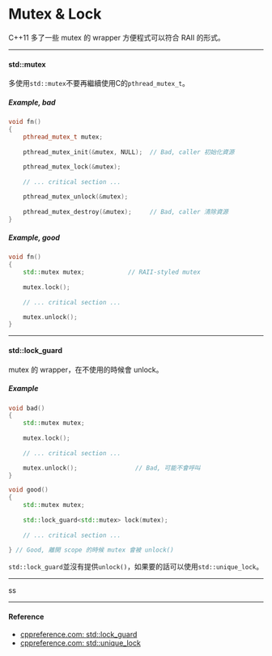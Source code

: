 # Mutex & Lock

C++11 多了一些 mutex 的 wrapper 方便程式可以符合 RAII 的形式。

---

#### std::mutex

多使用`std::mutex`不要再繼續使用C的`pthread_mutex_t`。

##### Example, bad

```cpp
void fn()
{
    pthread_mutex_t mutex;
    
    pthread_mutex_init(&mutex, NULL);  // Bad, caller 初始化資源
    
    pthread_mutex_lock(&mutex);
    
    // ... critical section ...

    pthread_mutex_unlock(&mutex);
                                       
    pthread_mutex_destroy(&mutex);     // Bad, caller 清除資源
}
```

##### Example, good

```cpp
void fn()
{
    std::mutex mutex;            // RAII-styled mutex
    
    mutex.lock();
    
    // ... critical section ...

    mutex.unlock();
}
```

---

#### std::lock\_guard

mutex 的 wrapper，在不使用的時候會 unlock。

##### Example

```cpp
void bad()
{
    std::mutex mutex;
    
    mutex.lock();
    
    // ... critical section ...

    mutex.unlock();                // Bad, 可能不會呼叫
}

void good()
{
    std::mutex mutex;
    
    std::lock_guard<std::mutex> lock(mutex);
    
    // ... critical section ...
    
} // Good, 離開 scope 的時候 mutex 會被 unlock()
```

`std::lock_guard`並沒有提供`unlock()`，如果要的話可以使用`std::unique_lock`。

---

ss

---

#### Reference

* [cppreference.com: std::lock\_guard](http://en.cppreference.com/w/cpp/thread/lock_guard)
* [cppreference.com: std::unique\_lock](http://en.cppreference.com/w/cpp/thread/unique_lock)



